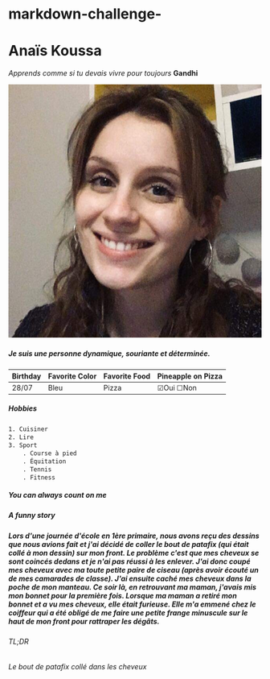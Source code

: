 # markdown-challenge-

# Anaïs Koussa #

*Apprends comme si tu devais vivre pour toujours* **Gandhi**

![photo](photo.jpg)



##### Je suis une personne dynamique, souriante et déterminée. #####

Birthday | Favorite Color | Favorite Food | Pineapple on Pizza
---------|---------------|----------------|-------------------
28/07    |      Bleu     |      Pizza     | &#9745;Oui &#9744;Non


##### Hobbies #####
    1. Cuisiner
    2. Lire 
    3. Sport 
        . Course à pied 
        . Équitation 
        . Tennis
        . Fitness

##### You can always count on me #####


##### A funny story #####
##### Lors d'une journée d'école en 1ère primaire, nous avons reçu des dessins que nous avions fait et j'ai décidé de coller le bout de patafix (qui était collé à mon dessin) sur mon front. Le problème c'est que mes cheveux se sont coincés dedans et je n'ai pas réussi à les enlever. J'ai donc coupé mes cheveux avec ma toute petite paire de ciseau (après avoir écouté un de mes camarades de classe). J'ai ensuite caché mes cheveux dans la poche de mon manteau. Ce soir là, en retrouvant ma maman, j'avais mis mon bonnet pour la première fois. Lorsque ma maman a retiré mon bonnet et a vu mes cheveux, elle était furieuse. Elle m'a emmené chez le coiffeur qui a été obligé de me faire une petite frange minuscule sur le haut de mon front pour rattraper les dégâts. #####

###### TL;DR ######
###### Le bout de patafix collé dans les cheveux ######

        

        






